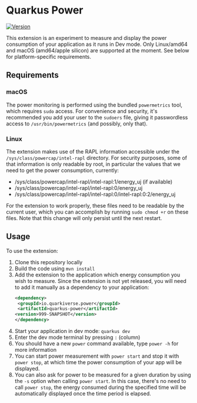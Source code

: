 # Quarkus Power

[![Version](https://img.shields.io/maven-central/v/io.quarkiverse.power/quarkus-power?logo=apache-maven&style=flat-square)](https://search.maven.org/artifact/io.quarkiverse.power/quarkus-power)

This extension is an experiment to measure and display the power consumption of your application as it runs in Dev mode.
Only Linux/amd64 and macOS (amd64/apple silicon) are supported at the moment. See below for platform-specific
requirements.
 
## Requirements

### macOS

The power monitoring is performed using the bundled `powermetrics` tool, which requires `sudo` access. For convenience
and security, it's recommended you add your user to the `sudoers` file, giving it passwordless access
to `/usr/bin/powermetrics` (and possibly, only that).

### Linux

The extension makes use of the RAPL information accessible under the `/sys/class/powercap/intel-rapl` directory. For
security purposes, some of that information is only readable by root, in particular the values that we need to get the
power consumption, currently:

- /sys/class/powercap/intel-rapl/intel-rapl:1/energy_uj (if available)
- /sys/class/powercap/intel-rapl/intel-rapl:0/energy_uj
- /sys/class/powercap/intel-rapl/intel-rapl:0/intel-rapl:0:2/energy_uj

For the extension to work properly, these files need to be readable by the current user, which you can accomplish by
running `sudo chmod +r` on these files. Note that this change will only persist until the next restart.

## Usage

To use the extension:

1. Clone this repository locally
2. Build the code using `mvn install`
3. Add the extension to the application which energy consumption you wish to measure. Since the extension is not yet
   released, you will need to add it manually as a dependency to your application:
    ```xml
   <dependency>
     <groupId>io.quarkiverse.power</groupId>
     <artifactId>quarkus-power</artifactId>
    <version>999-SNAPSHOT</version>
   </dependency>
   ``` 
4. Start your application in dev mode: `quarkus dev`
5. Enter the dev mode terminal by pressing `:` (column)
6. You should have a new `power` command available, type `power -h` for more information
7. You can start power measurement with `power start` and stop it with `power stop`, at which time the power consumption
   of your app will be displayed.
8. You can also ask for power to be measured for a given duration by using the `-s` option when
   calling `power start`. In this case, there's no need to call `power stop`, the energy consumed during the specified
   time will be automatically displayed once the time period is elapsed.